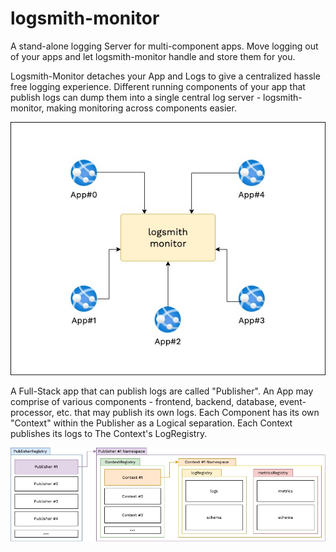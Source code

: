 # logsmith-monitor

A stand-alone logging Server for  multi-component apps. Move logging out of your apps and let logsmith-monitor handle and store them for you.

Logsmith-Monitor detaches your App and Logs to give a centralized hassle free logging experience. Different running components of your app that publish logs can dump them into a single central log server - logsmith-monitor, making monitoring across components easier.


<div align="center">
<img src="./documentation/architecture/diagrams/logsmith-monitor.jpg" />
</div>


A Full-Stack app that can publish logs are called "Publisher". An App may comprise of various components - frontend, backend, database, event-processor, etc. that may publish its own logs. Each Component has its own "Context" within the Publisher as a Logical separation. Each Context publishes its logs to The Context's LogRegistry.

![Diagram](./documentation/architecture/diagrams/logsmith-monitor-flow-Page-2.jpg)
